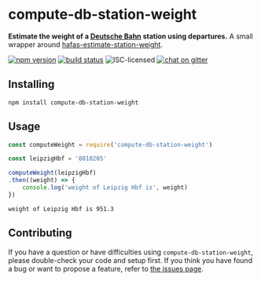 # compute-db-station-weight

**Estimate the weight of a [Deutsche Bahn](https://en.wikipedia.org/wiki/Deutsche_Bahn) station using departures.** A small wrapper around [hafas-estimate-station-weight](https://github.com/derhuerst/hafas-estimate-station-weight).

[![npm version](https://img.shields.io/npm/v/compute-db-station-weight.svg)](https://www.npmjs.com/package/compute-db-station-weight)
[![build status](https://img.shields.io/travis/derhuerst/compute-db-station-weight.svg)](https://travis-ci.org/derhuerst/compute-db-station-weight)
![ISC-licensed](https://img.shields.io/github/license/derhuerst/compute-db-station-weight.svg)
[![chat on gitter](https://badges.gitter.im/derhuerst.svg)](https://gitter.im/derhuerst)


## Installing

```shell
npm install compute-db-station-weight
```


## Usage

```js
const computeWeight = require('compute-db-station-weight')

const leipzigHbf = '8010205'

computeWeight(leipzigHbf)
.then((weight) => {
	console.log('weight of Leipzig Hbf is', weight)
})
```

```
weight of Leipzig Hbf is 951.3
```


## Contributing

If you have a question or have difficulties using `compute-db-station-weight`, please double-check your code and setup first. If you think you have found a bug or want to propose a feature, refer to [the issues page](https://github.com/derhuerst/compute-db-station-weight/issues).
